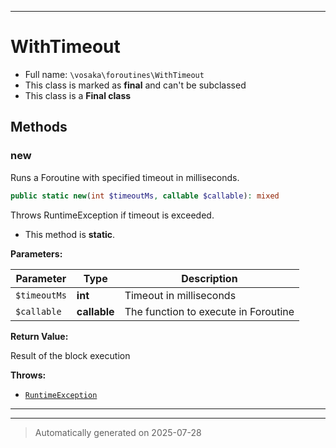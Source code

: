 ***

# WithTimeout





* Full name: `\vosaka\foroutines\WithTimeout`
* This class is marked as **final** and can't be subclassed
* This class is a **Final class**




## Methods


### new

Runs a Foroutine with specified timeout in milliseconds.

```php
public static new(int $timeoutMs, callable $callable): mixed
```

Throws RuntimeException if timeout is exceeded.

* This method is **static**.




**Parameters:**

| Parameter | Type | Description |
|-----------|------|-------------|
| `$timeoutMs` | **int** | Timeout in milliseconds |
| `$callable` | **callable** | The function to execute in Foroutine |


**Return Value:**

Result of the block execution



**Throws:**

- [`RuntimeException`](../../RuntimeException.md)



***


***
> Automatically generated on 2025-07-28
